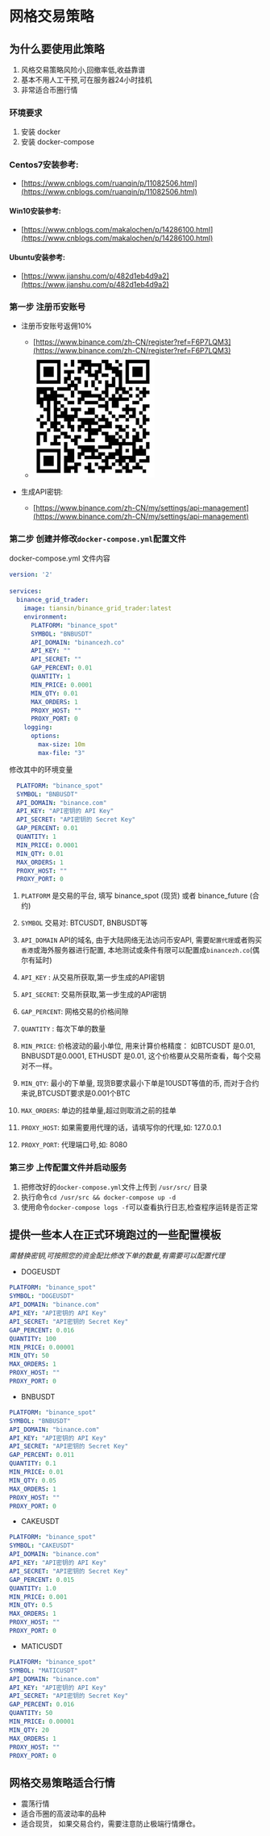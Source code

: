 # 网格交易策略

## 为什么要使用此策略
1. 风格交易策略风险小,回撤率低,收益靠谱
2. 基本不用人工干预,可在服务器24小时挂机
3. 非常适合币圈行情

### 环境要求
1. 安装 docker
2. 安装 docker-compose

### Centos7安装参考: 
 - [https://www.cnblogs.com/ruanqin/p/11082506.html](https://www.cnblogs.com/ruanqin/p/11082506.html)

#### Win10安装参考: 
 - [https://www.cnblogs.com/makalochen/p/14286100.html](https://www.cnblogs.com/makalochen/p/14286100.html)

#### Ubuntu安装参考:
 - [https://www.jianshu.com/p/482d1eb4d9a2](https://www.jianshu.com/p/482d1eb4d9a2)

### 第一步 注册币安账号

- 注册币安账号返佣10%
   - [https://www.binance.com/zh-CN/register?ref=F6P7LQM3](https://www.binance.com/zh-CN/register?ref=F6P7LQM3)
   - ![image](https://github.com/tiansin/docker_grid_trader/blob/master/qr.jpeg)

- 生成API密钥:
  - [https://www.binance.com/zh-CN/my/settings/api-management](https://www.binance.com/zh-CN/my/settings/api-management)

### 第二步 创建并修改`docker-compose.yml`配置文件

docker-compose.yml 文件内容
```yml
version: '2'

services:
  binance_grid_trader:
    image: tiansin/binance_grid_trader:latest
    environment:
      PLATFORM: "binance_spot"
      SYMBOL: "BNBUSDT"
      API_DOMAIN: "binancezh.co"
      API_KEY: ""
      API_SECRET: ""
      GAP_PERCENT: 0.01
      QUANTITY: 1
      MIN_PRICE: 0.0001
      MIN_QTY: 0.01
      MAX_ORDERS: 1
      PROXY_HOST: ""
      PROXY_PORT: 0
    logging:
      options:
        max-size: 10m
        max-file: "3"
```

修改其中的环境变量
```yml
  PLATFORM: "binance_spot"
  SYMBOL: "BNBUSDT"
  API_DOMAIN: "binance.com"
  API_KEY: "API密钥的 API Key"
  API_SECRET: "API密钥的 Secret Key"
  GAP_PERCENT: 0.01
  QUANTITY: 1
  MIN_PRICE: 0.0001
  MIN_QTY: 0.01
  MAX_ORDERS: 1
  PROXY_HOST: ""
  PROXY_PORT: 0
```

1. `PLATFORM` 是交易的平台, 填写 binance_spot (现货) 或者 binance_future (合约)
2. `SYMBOL` 交易对: BTCUSDT, BNBUSDT等
3. `API_DOMAIN` API的域名, 由于大陆网络无法访问币安API, 需要`配置代理`或者购买`香港`或海外服务器进行配置, 本地测试或条件有限可以配置成`binancezh.co`(偶尔有延时)
4. `API_KEY` : 从交易所获取,第一步生成的API密钥
5. `API_SECRET`: 交易所获取,第一步生成的API密钥
6. `GAP_PERCENT`: 网格交易的价格间隙
7. `QUANTITY` : 每次下单的数量
8. `MIN_PRICE`: 价格波动的最小单位, 用来计算价格精度： 如BTCUSDT 是0.01,
   BNBUSDT是0.0001, ETHUSDT 是0.01, 这个价格要从交易所查看，每个交易对不一样。
   
9. `MIN_QTY`: 最小的下单量, 现货B要求最小下单是10USDT等值的币, 而对于合约来说,BTCUSDT要求是0.001个BTC
10. `MAX_ORDERS`: 单边的挂单量,超过则取消之前的挂单
11. `PROXY_HOST`: 如果需要用代理的话，请填写你的代理,如: 127.0.0.1
12. `PROXY_PORT`: 代理端口号,如: 8080


### 第三步 上传配置文件并启动服务
1. 把修改好的`docker-compose.yml`文件上传到 `/usr/src/` 目录
2. 执行命令`cd /usr/src && docker-compose up -d`
3. 使用命令`docker-compose logs -f`可以查看执行日志,检查程序运转是否正常
   
## 提供一些本人在正式环境跑过的一些配置模板

*需替换密钥,可按照您的资金配比修改下单的数量,有需要可以配置代理*

- DOGEUSDT 
```yml
PLATFORM: "binance_spot"
SYMBOL: "DOGEUSDT"
API_DOMAIN: "binance.com"
API_KEY: "API密钥的 API Key"
API_SECRET: "API密钥的 Secret Key"
GAP_PERCENT: 0.016
QUANTITY: 100
MIN_PRICE: 0.00001
MIN_QTY: 50
MAX_ORDERS: 1
PROXY_HOST: ""
PROXY_PORT: 0
```

- BNBUSDT 
```yml
PLATFORM: "binance_spot"
SYMBOL: "BNBUSDT"
API_DOMAIN: "binance.com"
API_KEY: "API密钥的 API Key"
API_SECRET: "API密钥的 Secret Key"
GAP_PERCENT: 0.011
QUANTITY: 0.1
MIN_PRICE: 0.01
MIN_QTY: 0.05
MAX_ORDERS: 1
PROXY_HOST: ""
PROXY_PORT: 0
```

- CAKEUSDT 
```yml
PLATFORM: "binance_spot"
SYMBOL: "CAKEUSDT"
API_DOMAIN: "binance.com"
API_KEY: "API密钥的 API Key"
API_SECRET: "API密钥的 Secret Key"
GAP_PERCENT: 0.015
QUANTITY: 1.0
MIN_PRICE: 0.001
MIN_QTY: 0.5
MAX_ORDERS: 1
PROXY_HOST: ""
PROXY_PORT: 0
```

- MATICUSDT 
```yml
PLATFORM: "binance_spot"
SYMBOL: "MATICUSDT"
API_DOMAIN: "binance.com"
API_KEY: "API密钥的 API Key"
API_SECRET: "API密钥的 Secret Key"
GAP_PERCENT: 0.016
QUANTITY: 50
MIN_PRICE: 0.00001
MIN_QTY: 20
MAX_ORDERS: 1
PROXY_HOST: ""
PROXY_PORT: 0
```

## 网格交易策略适合行情
- 震荡行情
- 适合币圈的高波动率的品种
- 适合现货， 如果交易合约，需要注意防止极端行情爆仓。


